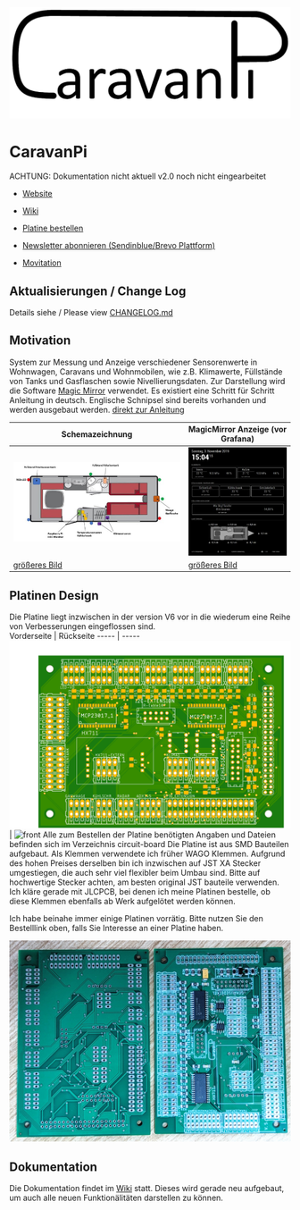 ![CaraavanPiLogo](https://github.com/spitzlbergerj/CaravanPi/raw/master/images/CaravanPi-Logo.png)  
# CaravanPi

ACHTUNG: Dokumentation nicht aktuell v2.0 noch nicht eingearbeitet

- [Website](https://www.CaravanPi.de)
- [Wiki](https://github.com/spitzlbergerj/CaravanPi/wiki/)
- [Platine bestellen](https://www.caravanpi.de/platine)

- [Newsletter abonnieren (Sendinblue/Brevo Plattform)](https://40fb016c.sibforms.com/serve/MUIFAH4-cq2k2-T8acJ-A43b4eFEC9NdXuY4Qsx0Z8AVap96J-xUTzrsRBFXvzXRIEBnFebbvgbXibn9NFGg8v5Qx55c4hzOQlpmxT23eU7bOGsW2ycUFhNx8PIrJcuGtE8EaE4Ah49gLuzYuZXHCerz-JhMHt5MQxiBJ0xqzuM7EOsEn82apHaTXQg5AoC__NkGssehrymHcnL7)

- [Movitation](#motivation)


## Aktualisierungen / Change Log

Details siehe / Please view [CHANGELOG.md](https://github.com/spitzlbergerj/CaravanPi/blob/master/CHANGELOG.md)

## Motivation

System zur Messung und Anzeige verschiedener Sensorenwerte in Wohnwagen, Caravans und Wohnmobilen, wie z.B. Klimawerte, Füllstände von Tanks und Gasflaschen sowie Nivellierungsdaten. Zur Darstellung wird die Software <a href="https://magicmirror.builders/">Magic Mirror</a> verwendet. 
Es existiert eine Schritt für Schritt Anleitung in deutsch. Englische Schnipsel sind bereits vorhanden und werden ausgebaut werden.
[direkt zur Anleitung](https://github.com/spitzlbergerj/CaravanPi/wiki/Home/)

Schemazeichnung | MagicMirror Anzeige (vor Grafana)
----- | -----
![Schema](https://github.com/spitzlbergerj/CaravanPi/raw/master/images/CaravanPi-320.jpg) | ![MagicMirror](https://github.com/spitzlbergerj/CaravanPi/raw/master/images/CaravanPi-MagicMirror-320.jpg)
[größeres Bild](https://github.com/spitzlbergerj/CaravanPi/raw/master/images/CaravanPi.jpg) | [größeres Bild](https://github.com/spitzlbergerj/CaravanPi/raw/master/images/CaravanPi-MagicMirror.jpg) 


## Platinen Design

Die Platine liegt inzwischen in der version V6 vor in die wiederum eine Reihe von Verbesserungen eingeflossen sind.  
Vorderseite | Rückseite
----- | -----
![front](https://github.com/spitzlbergerj/CaravanPi/raw/master/images/doku/CaravanPi-Platine-Vorderseite.png) | ![front](https://github.com/spitzlbergerj/CaravanPi/raw/master/images/doku/CaravanPi-Platine-Rückseite.png) 
Alle zum Bestellen der Platine benötigten Angaben und Dateien befinden sich im Verzeichnis circuit-board
Die Platine ist aus SMD Bauteilen aufgebaut. Als Klemmen verwendete ich früher WAGO Klemmen. Aufgrund des hohen Preises derselben bin ich inzwischen auf JST XA Stecker umgestiegen, die auch sehr viel flexibler beim Umbau sind. Bitte auf hochwertige Stecker achten, am besten original JST bauteile verwenden.
Ich kläre gerade mit JLCPCB, bei denen ich meine Platinen bestelle, ob diese Klemmen ebenfalls ab Werk aufgelötet werden können.

Ich habe beinahe immer einige Platinen vorrätig. Bitte nutzen Sie den Bestelllink oben, falls Sie Interesse an einer Platine haben.

![V5 back - front](https://github.com/spitzlbergerj/CaravanPi/raw/master/images/doku/CaravanPi-Platine-V5-Fraont-Back.jpg) 


## Dokumentation

Die Dokumentation findet im [Wiki](https://github.com/spitzlbergerj/CaravanPi/wiki/) statt. Dieses wird gerade neu aufgebaut, um auch alle neuen Funktionälitäten darstellen zu können. 